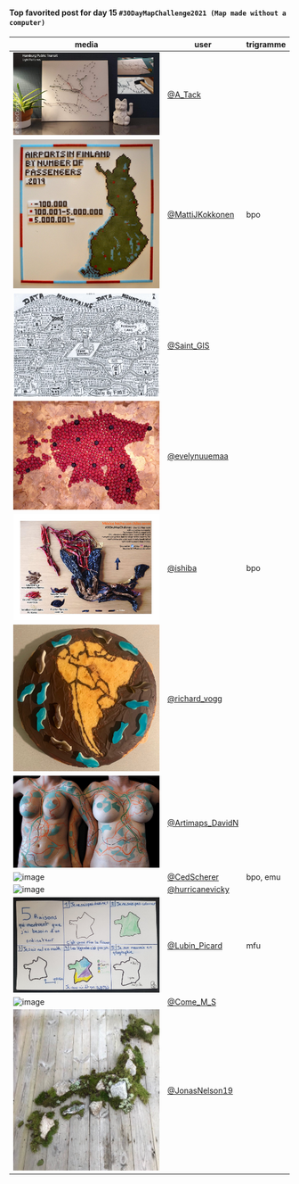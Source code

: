 #### Top favorited post for day 15 `#30DayMapChallenge2021 (Map made without a computer)`

| media | user | trigramme |
|-------|------|-----------|
| ![image](uploads/b08a47009c226bc28d9a5c9b4b1b1b19/image.png) |[@A_Tack](https://twitter.com/A_Tack/status/1460132959743135746)||
| ![image](uploads/baea9b54257dfe54e0e0290cd64772e0/image.png) |[@MattiJKokkonen](https://twitter.com/MattiJKokkonen/status/1460104362332676097)|bpo|
| ![image](uploads/a0f708997259ca7e50d94f50cfc5fa50/image.png) |[@Saint_GIS](https://twitter.com/Saint_GIS/status/1460178414350962688)||
| ![image](uploads/13e4f3de4d5ab76a79ce0b04edae2f1f/image.png) |[@evelynuuemaa](https://twitter.com/evelynuuemaa/status/1460152776747626497)||
| ![image](uploads/5ce2520b75c59c518ad4311ca2c264de/image.png) |[@ishiba](https://twitter.com/ishiba/status/1460262439765872645)|bpo|
| ![image](uploads/ff32e669cf16f5cae48a93f9dcbd85af/image.png) |[@richard_vogg](https://twitter.com/richard_vogg/status/1460130067632246786)||
| ![image](uploads/d6881091726bee250a8ab5455aa0231c/image.png) |[@Artimaps_DavidN](https://twitter.com/Artimaps_DavidN/status/1460397034561843210)||
| ![image](uploads/f3dcbcd6ba1cd26b53edebaf2df3153e/image.png) |[@CedScherer](https://twitter.com/CedScherer/status/1460291942231781380)|bpo, emu|
| ![image](uploads/cc5f663c96e5fa57cd582ac1de96fb31/image.png) |[@hurricanevicky](https://twitter.com/hurricanevicky/status/1460372026045218824)||
| ![image](uploads/f4d6e135c958cf3ac8fafabb6be8eba8/image.png) |[@Lubin_Picard](https://twitter.com/Lubin_Picard/status/1460239480154120198)|mfu|
| ![image](uploads/53930e12ac3ab2453f358e6e9fea3ae5/image.png) |[@Come_M_S](https://twitter.com/Come_M_S/status/1460301637591908359)||
| ![image](uploads/f7b156bca1f7dfd3ec1cb3811710484d/image.png) |[@JonasNelson19](https://twitter.com/JonasNelson19/status/1460176958394978311)||